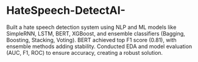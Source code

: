 # HateSpeech-DetectAI-
Built a hate speech detection system using NLP and ML models like SimpleRNN, LSTM, BERT, XGBoost, and ensemble classifiers (Bagging, Boosting, Stacking, Voting). BERT achieved top F1 score (0.81), with ensemble methods adding stability. Conducted EDA and model evaluation (AUC, F1, ROC) to ensure accuracy, creating a robust solution.

